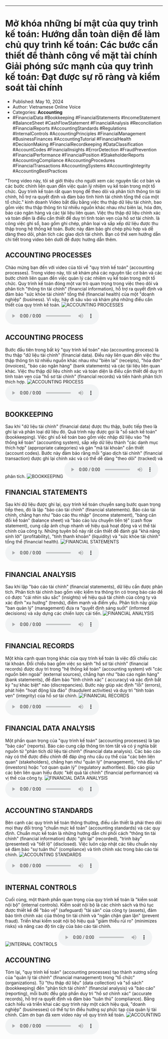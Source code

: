 
---

# Mở khóa những bí mật của quy trình kế toán: Hướng dẫn toàn diện để làm chủ quy trình kế toán: Các bước cần thiết để thành công về mặt tài chính Giải phóng sức mạnh của quy trình kế toán: Đạt được sự rõ ràng và kiểm soát tài chính

- Published: May 10, 2024
- Author: Vietnamese Online Voice
- Categories: **Accounting**
- #FinancialData #Bookkeeping #FinancialStatements #IncomeStatement #BalanceSheet #CashFlowStatement #FinancialAnalysis #Reconciliation #FinancialReports #AccountingStandards #Regulations #InternalControls #AccountingPrinciples #FinancialManagement #BusinessFinances #AccountingTutorial #FinancialHealth #DecisionMaking #FinancialRecordkeeping #DataClassification #AccountCodes #FinancialInsights #ErrorDetection #FraudPrevention #FinancialPerformance #FinancialPosition #StakeholderReports #AccountingCompliance #AccountingProcedures #FinancialTransactions #AccountingSystems #AccountingIntegrity #AccountingBestPractices

"Trong video này, tôi sẽ giới thiệu cho người xem các nguyên tắc cơ bản và các bước chính liên quan đến việc quản lý nhiệm vụ kế toán trong một tổ chức. Quy trình kế toán rất quan trọng để theo dõi và phân tích thông tin tài chính, hỗ trợ ra quyết định và đảm bảo tình hình tài chính tổng thể của một tổ chức." kinh doanh Video bắt đầu bằng việc thu thập dữ liệu tài chính, bao gồm việc thu thập thông tin từ nhiều nguồn khác nhau như biên lai, hóa đơn, báo cáo ngân hàng và các tài liệu liên quan. Việc thu thập dữ liệu chính xác và toàn diện là điều cần thiết để duy trì tính toàn vẹn của hồ sơ tài chính. là công việc ghi sổ, bao gồm ghi chép, phân loại và sắp xếp dữ liệu được thu thập trong hệ thống kế toán. Bước này đảm bảo ghi chép phù hợp và dễ dàng theo dõi, phân tích các giao dịch tài chính. Bạn có thể xem hướng dẫn chi tiết trong video bên dưới để được hướng dẫn thêm.


## ACCOUNTING PROCESSES

Chào mừng bạn đến với video của tôi về "quy trình kế toán" (accounting processes). Trong video này, tôi sẽ khám phá các nguyên tắc cơ bản và các bước chính liên quan đến việc quản lý các nhiệm vụ kế toán trong một tổ chức. Quy trình kế toán đóng một vai trò quan trọng trong việc theo dõi và phân tích "thông tin tài chính" (financial information), hỗ trợ ra quyết định và đảm bảo "sức khỏe tài chính" tổng thể (financial health) của một "doanh nghiệp" (business). Vì vậy, hãy đi sâu vào và khám phá những điều cần thiết của quy trình kế toán.
![ACCOUNTING PROCESSES](https://http-archiver-apis-production-80.schnworks.com/storage/images/transitions/2024-05-10/transition--9596117260-Montserrat-Thin-880E4F.jpg)
<audio controls>
    <source src="https://http-archiver-apis-production-80.schnworks.com/storage/storage/audio/file-22970455415.mp3" type="audio/mpeg">
</audio>



## ACCOUNTING PROCESS

Bước đầu tiên trong bất kỳ "quy trình kế toán" nào (accounting process) là thu thập "dữ liệu tài chính" (financial data). Điều này liên quan đến việc thu thập thông tin từ nhiều nguồn khác nhau như "biên lai" (receipts), "hóa đơn" (invoices), "báo cáo ngân hàng" (bank statements) và các tài liệu liên quan khác. Việc thu thập dữ liệu chính xác và toàn diện là điều cần thiết để duy trì tính toàn vẹn của "hồ sơ tài chính" (financial records) và tiến hành phân tích thích hợp.
![ACCOUNTING PROCESS](https://http-archiver-apis-production-80.schnworks.com/storage/images/transitions/2024-05-10/transition--17577216230-Montserrat-Black-880E4F.jpg)
<audio controls>
    <source src="https://http-archiver-apis-production-80.schnworks.com/storage/storage/audio/file-72941158267.mp3" type="audio/mpeg">
</audio>



## BOOKKEEPING

Sau khi "dữ liệu tài chính" (financial data) được thu thập, bước tiếp theo là ghi lại và phân loại dữ liệu đó. Quá trình này được gọi là "sổ sách kế toán" (bookkeeping). Việc ghi sổ kế toán bao gồm việc nhập dữ liệu vào "hệ thống kế toán" (accounting system), sắp xếp dữ liệu thành "các danh mục thích hợp" (appropriate categories) và gán "mã tài khoản" cần thiết (account codes). Bước này đảm bảo rằng mỗi "giao dịch tài chính" (financial transaction) được ghi lại chính xác và có thể dễ dàng "theo dõi" (tracked) và phân tích.
![BOOKKEEPING](https://http-archiver-apis-production-80.schnworks.com/storage/images/transitions/2024-05-10/transition--27531677953-Montserrat-Medium-9C27B0.jpg)
<audio controls>
    <source src="https://http-archiver-apis-production-80.schnworks.com/storage/storage/audio/file-44714642401.mp3" type="audio/mpeg">
</audio>



## FINANCIAL STATEMENTS

Sau khi dữ liệu được ghi lại, quy trình kế toán chuyển sang bước quan trọng tiếp theo, đó là lập "báo cáo tài chính" (financial statements). Báo cáo tài chính, chẳng hạn như "báo cáo thu nhập" (income statement), "bảng cân đối kế toán" (balance sheet) và "báo cáo lưu chuyển tiền tệ" (cash flow statement), cung cấp ảnh chụp nhanh về hiệu quả hoạt động và vị thế tài chính của công ty. Những tuyên bố này rất cần thiết để đánh giá "khả năng sinh lời" (profitability), "tính thanh khoản" (liquidity) và "sức khỏe tài chính" tổng thể (financial health).
![FINANCIAL STATEMENTS](https://http-archiver-apis-production-80.schnworks.com/storage/images/transitions/2024-05-10/transition--23739516039-Montserrat-Regular-9C27B0.jpg)
<audio controls>
    <source src="https://http-archiver-apis-production-80.schnworks.com/storage/storage/audio/file-8412766624.mp3" type="audio/mpeg">
</audio>



## FINANCIAL ANALYSIS

Sau khi lập "báo cáo tài chính" (financial statements), dữ liệu cần được phân tích. Phân tích tài chính bao gồm việc kiểm tra thông tin có trong báo cáo để có được "cái nhìn sâu sắc" (insights) về hiệu quả tài chính của công ty và xác định "xu hướng" (trends), điểm mạnh và điểm yếu. Phân tích này giúp "ban quản lý" (management) đưa ra "quyết định sáng suốt" (informed decisions) và xây dựng các chiến lược cải tiến.
![FINANCIAL ANALYSIS](https://http-archiver-apis-production-80.schnworks.com/storage/images/transitions/2024-05-10/transition--19254753739-Montserrat-Regular-673AB7.jpg)
<audio controls>
    <source src="https://http-archiver-apis-production-80.schnworks.com/storage/storage/audio/file-42340941061.mp3" type="audio/mpeg">
</audio>



## FINANCIAL RECORDS

Một khía cạnh quan trọng khác của quy trình kế toán là việc đối chiếu các tài khoản. Đối chiếu bao gồm việc so sánh "hồ sơ tài chính" (financial records) được duy trì trong "hệ thống kế toán" (accounting system) với "các nguồn bên ngoài" (external sources), chẳng hạn như "báo cáo ngân hàng" (bank statements), để đảm bảo "tính chính xác" ( accuracy) và xác định bất kỳ "sự khác biệt" nào (discrepancies). Bước này giúp xác định "lỗi" (errors), phát hiện "hoạt động lừa đảo" (fraudulent activities) và duy trì "tính toàn vẹn" (integrity) của hồ sơ tài chính.
![FINANCIAL RECORDS](https://http-archiver-apis-production-80.schnworks.com/storage/images/transitions/2024-05-10/transition--391896417-Montserrat-Medium-283593.jpg)
<audio controls>
    <source src="https://http-archiver-apis-production-80.schnworks.com/storage/storage/audio/file-26328991282.mp3" type="audio/mpeg">
</audio>



## FINANCIAL DATA ANALYSIS

Một phần quan trọng của "quy trình kế toán" (accounting processes) là tạo "báo cáo" (reports). Báo cáo cung cấp thông tin tóm tắt và có ý nghĩa bắt nguồn từ "phân tích dữ liệu tài chính" (financial data analysis). Các báo cáo này có thể được điều chỉnh để đáp ứng nhu cầu cụ thể của "các bên liên quan" (stakeholders), chẳng hạn như "quản lý" (management), "nhà đầu tư" (investors) hoặc "cơ quan quản lý" (regulatory authorities). Báo cáo giúp các bên liên quan hiểu được "kết quả tài chính" (financial performance) và vị thế của công ty.
![FINANCIAL DATA ANALYSIS](https://http-archiver-apis-production-80.schnworks.com/storage/images/transitions/2024-05-10/transition-2985460729-Montserrat-Medium-1A237E.jpg)
<audio controls>
    <source src="https://http-archiver-apis-production-80.schnworks.com/storage/storage/audio/file-30717485356.mp3" type="audio/mpeg">
</audio>



## ACCOUNTING STANDARDS

Bên cạnh các quy trình kế toán thông thường, điều cần thiết là phải theo dõi mọi thay đổi trong "chuẩn mực kế toán" (accounting standards) và các quy định. Chuẩn mực kế toán là những hướng dẫn chi phối cách "thông tin tài chính" (financial information) được "ghi lại" (recorded), "trình bày" (presented) và "tiết lộ" (disclosed). Việc luôn cập nhật các tiêu chuẩn này sẽ đảm bảo "sự tuân thủ" (compliance) và tính chính xác trong báo cáo tài chính.
![ACCOUNTING STANDARDS](https://http-archiver-apis-production-80.schnworks.com/storage/images/transitions/2024-05-10/transition--30005559759-Montserrat-Medium-673AB7.jpg)
<audio controls>
    <source src="https://http-archiver-apis-production-80.schnworks.com/storage/storage/audio/file-28577463412.mp3" type="audio/mpeg">
</audio>



## INTERNAL CONTROLS

Cuối cùng, một thành phần quan trọng của quy trình kế toán là "kiểm soát nội bộ" (internal controls). Kiểm soát nội bộ là các chính sách và thủ tục được thiết kế để "bảo vệ" (safeguard) "tài sản" của công ty (assets), đảm bảo tính chính xác của thông tin tài chính và "ngăn chặn gian lận" (prevent fraud). Triển khai kiểm soát nội bộ hiệu quả "giảm thiểu rủi ro" (minimizes risks) và nâng cao độ tin cậy của báo cáo tài chính.
![INTERNAL CONTROLS](https://http-archiver-apis-production-80.schnworks.com/storage/images/transitions/2024-05-10/transition--16902097130-Montserrat-Medium-9C27B0.jpg)
<audio controls>
    <source src="https://http-archiver-apis-production-80.schnworks.com/storage/storage/audio/file-30164736962.mp3" type="audio/mpeg">
</audio>



## ACCOUNTING

Tóm lại, "quy trình kế toán" (accounting processes) tạo thành xương sống của "quản lý tài chính" (financial management) trong "tổ chức" (organizations). Từ "thu thập dữ liệu" (data collection) và "sổ sách" (bookkeeping) đến "phân tích tài chính" (financial analysis) và "báo cáo" (reporting), mỗi bước đều góp phần duy trì "hồ sơ chính xác" (accurate records), hỗ trợ ra quyết định và đảm bảo "tuân thủ" (compliance). Bằng cách hiểu và triển khai các quy trình này một cách hiệu quả, "doanh nghiệp" (businesses) có thể tự tin điều hướng sự phức tạp của quản lý tài chính. Cảm ơn bạn đã xem video này về quy trình kế toán.
![ACCOUNTING](https://http-archiver-apis-production-80.schnworks.com/storage/images/transitions/2024-05-10/transition-3811566365-Montserrat-Medium-4A148C.jpg)
<audio controls>
    <source src="https://http-archiver-apis-production-80.schnworks.com/storage/storage/audio/file-34463636792.mp3" type="audio/mpeg">
</audio>

